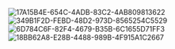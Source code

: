 ![17A15B4E-654C-4ADB-83C2-4AB809813622](https://github.com/studyinvietnam/class12/assets/29000195/cd84dae6-96aa-419b-8fc1-48087f79ac1d)
![349B1F2D-FEBD-48D2-973D-8565254C5529](https://github.com/studyinvietnam/class12/assets/29000195/ed20fb0e-0c67-4127-abe8-9af11a6c0906)
![6D784C6F-82F4-4679-B35B-6C1655D71FF3](https://github.com/studyinvietnam/class12/assets/29000195/40a1dfbd-5b93-47f9-a22d-26f49e12c67a)
![18BB62A8-E28B-4488-989B-4F915A1C2667](https://github.com/studyinvietnam/class12/assets/29000195/2a433b39-14de-43bc-8da9-b95b09b419b1)
